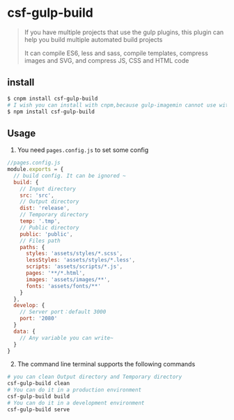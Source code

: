 # csf-gulp-build

> If you have multiple projects that use the gulp plugins, this plugin can help you build multiple automated build projects
>
> It can compile ES6, less and sass, compile templates, compress images and SVG, and compress JS, CSS and HTML code


## install
```bash
$ cnpm install csf-gulp-build
# I wish you can install with cnpm,because gulp-imagemin cannot use with npm install
$ npm install csf-gulp-build
```

## Usage
1. You need `pages.config.js` to set some config
```js
//pages.config.js
module.exports = {
  // build config. It can be ignored ~
  build: {
    // Input directory
    src: 'src',
    // Output directory
    dist: 'release',
    // Temporary directory
    temp: '.tmp',
    // Public directory
    public: 'public',
    // Files path
    paths: {
      styles: 'assets/styles/*.scss',
      lessStyles: 'assets/styles/*.less',
      scripts: 'assets/scripts/*.js',
      pages: '**/*.html',
      images: 'assets/images/**',
      fonts: 'assets/fonts/**'
    }
  },
  develop: {
    // Server port：default 3000
    port: '2080'
  }
  data: {
    // Any variable you can write~
  }
}
```
2. The command line terminal supports the following commands

```bash
# you can clean Output directory and Temporary directory
csf-gulp-build clean
# You can do it in a production environment
csf-gulp-build build
# You can do it in a development environment
csf-gulp-build serve
```



